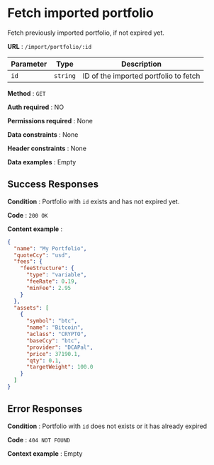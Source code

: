 # Fetch imported portfolio

Fetch previously imported portfolio, if not expired yet. 

**URL** : `/import/portfolio/:id`

| **Parameter** | **Type** | **Description** |
| --- | --- | --- |
| `id` | `string` | ID of the imported portfolio to fetch |

**Method** : `GET`

**Auth required** : NO

**Permissions required** : None

**Data constraints** : None

**Header constraints** : None

**Data examples** : Empty

## Success Responses

**Condition** : Portfolio with `id` exists and has not expired yet.

**Code** : `200 OK`

**Content example** :

```json
{
  "name": "My Portfolio",
  "quoteCcy": "usd",
  "fees": {
    "feeStructure": {
      "type": "variable",
      "feeRate": 0.19,
      "minFee": 2.95
    }
  },
  "assets": [
    {
      "symbol": "btc",
      "name": "Bitcoin",
      "aclass": "CRYPTO",
      "baseCcy": "btc",
      "provider": "DCAPal",
      "price": 37190.1,
      "qty": 0.1,
      "targetWeight": 100.0
    }
  ]
}
```

## Error Responses

**Condition** : Portfolio with `id` does not exists or it has already expired

**Code** : `404 NOT FOUND`

**Context example** : Empty
